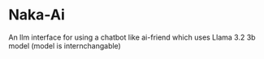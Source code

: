 # Naka-Ai
An llm interface for using a chatbot like ai-friend which uses Llama 3.2 3b model (model is internchangable)
